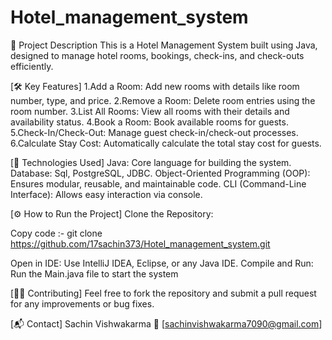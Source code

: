 # Hotel_management_system

📄 Project Description
This is a Hotel Management System built using Java, designed to manage hotel rooms, bookings, check-ins, and check-outs efficiently.

[🛠️ Key Features] 
1.Add a Room: Add new rooms with details like room number, type, and price.
2.Remove a Room: Delete room entries using the room number.
3.List All Rooms: View all rooms with their details and availability status.
4.Book a Room: Book available rooms for guests.
5.Check-In/Check-Out: Manage guest check-in/check-out processes.
6.Calculate Stay Cost: Automatically calculate the total stay cost for guests.

[🚀 Technologies Used]
Java: Core language for building the system.
Database: Sql, PostgreSQL, JDBC.
Object-Oriented Programming (OOP): Ensures modular, reusable, and maintainable code.
CLI (Command-Line Interface): Allows easy interaction via console.

[⚙️ How to Run the Project]
Clone the Repository:

Copy code :- git clone https://github.com/17sachin373/Hotel_management_system.git

Open in IDE: Use IntelliJ IDEA, Eclipse, or any Java IDE.
Compile and Run: Run the Main.java file to start the system

[🧑‍💻 Contributing]
Feel free to fork the repository and submit a pull request for any improvements or bug fixes.

[📬 Contact]
Sachin Vishwakarma
📧 [sachinvishwakarma7090@gmail.com]

